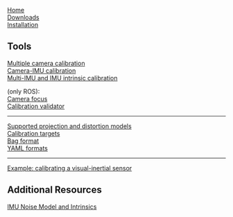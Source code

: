 [Home](home)<br>
[Downloads](downloads)<br>
[Installation](installation)<br>

Tools
---
[Multiple camera calibration](multiple-camera-calibration)<br>
[Camera-IMU calibration](camera-imu-calibration)<br>
[Multi-IMU and IMU intrinsic calibration](Multi-IMU-and-IMU-intrinsic-calibration)<br>

(only ROS):<br>
[Camera focus](camera-focus)<br>
[Calibration validator](calibration-validator)<br>

---
[Supported projection and distortion models](supported-models)<br>
[Calibration targets](calibration-targets)<br>
[Bag format](bag-format)<br>
[YAML formats](yaml-formats)<br>

---
[Example: calibrating a visual-inertial sensor](calibrating-the-vi-sensor)<br>

Additional Resources<br>
---
[IMU Noise Model and Intrinsics](IMU-Noise-Model-and-Intrinsics)<br>